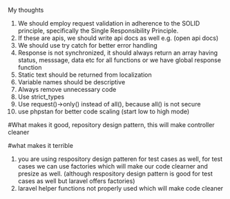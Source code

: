 My thoughts

1. We should employ request validation in adherence to the SOLID principle, specifically the Single Responsibility Principle.
2. If these are apis, we should write api docs as well e.g. (open api docs)
3. We should use try catch for better error handling
3. Response is not synchronized, it should always return an array having status, messsage, data etc for all functions or we have global response function
4. Static text should be returned from localization
5. Variable names should be descriptive
6. Always remove unnecessary code
7. Use strict_types
8. Use request()->only() instead of all(), because all() is not secure
9. use phpstan for better code scaling (start low to high mode)


#What makes it good,
repository design pattern, this will make controller cleaner

#what makes it terrible
1. you are using respository design patteren for test cases as well, for test cases we can use factories which will make our code clearner and presize as well. (although respository design pattern is good for test cases as well but laravel offers factories)
2. laravel helper functions not properly used which will make code cleaner